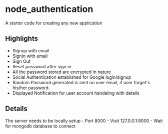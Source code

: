 # node_authentication
A starter code for creating any new application

## Highlights
  - Signup with email
  - Signin with email
  - Sign Out
  - Reset password after sign in
  - All the password stored are encrypted in nature
  - Social Authentication established for Google login/signup
  - Random Password generated is sent on user email, if user forget's his/her password.
  - Displayed Notification for user account handeling with details  

## Details
The server needs to be locally setup
    - Port 8000
    - Visit 127.0.0.1:8000
    - Wait for mongodb database to connect

